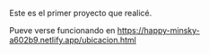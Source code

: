 Este es el primer proyecto que realicé. 

Pueve verse funcionando en https://happy-minsky-a602b9.netlify.app/ubicacion.html
